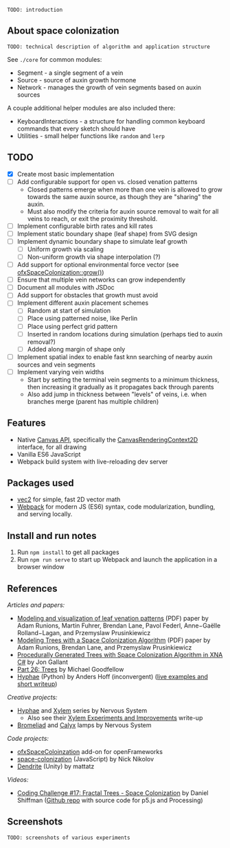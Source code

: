 ```
TODO: introduction
```

## About space colonization

```
TODO: technical description of algorithm and application structure
```

See `./core` for common modules:
* Segment - a single segment of a vein
* Source - source of auxin growth hormone
* Network - manages the growth of vein segments based on auxin sources

A couple additional helper modules are also included there:
* KeyboardInteractions - a structure for handling common keyboard commands that every sketch should have
* Utilities - small helper functions like `random` and `lerp`

## TODO
- [X] Create most basic implementation
- [ ] Add configurable support for open vs. closed venation patterns
  * Closed patterns emerge when more than one vein is allowed to grow towards the same auxin source, as though they are "sharing" the auxin.
  * Must also modify the criteria for auxin source removal to wait for all veins to reach, or exit the proximity threshold.
- [ ] Implement configurable birth rates and kill rates
- [ ] Implement static boundary shape (leaf shape) from SVG design
- [ ] Implement dynamic boundary shape to simulate leaf growth
  - [ ] Uniform growth via scaling
  - [ ] Non-uniform growth via shape interpolation (?)
- [ ] Add support for optional environmental force vector (see [ofxSpaceColonization::grow()](https://github.com/edap/ofxSpaceColonization/blob/master/src/ofxSpaceColonization.cpp#L97-L101))
- [ ] Ensure that multiple vein networks can grow independently
- [ ] Document all modules with JSDoc
- [ ] Add support for obstacles that growth must avoid
- [ ] Implement different auxin placement schemes
  - [ ] Random at start of simulation
  - [ ] Place using patterned noise, like Perlin
  - [ ] Place using perfect grid pattern
  - [ ] Inserted in random locations during simulation (perhaps tied to auxin removal?)
  - [ ] Added along margin of shape only
- [ ] Implement spatial index to enable fast knn searching of nearby auxin sources and vein segments
- [ ] Implement varying vein widths
  * Start by setting the terminal vein segments to a minimum thickness, then increasing it gradually as it propagates back through parents
  * Also add jump in thickness between "levels" of veins, i.e. when branches merge (parent has multiple children)
                                                                                                                                       
## Features
* Native [Canvas API](https://developer.mozilla.org/en-US/docs/Web/API/Canvas_API), specifically the [CanvasRenderingContext2D](https://developer.mozilla.org/en-US/docs/Web/API/CanvasRenderingContext2D) interface, for all drawing
* Vanilla ES6 JavaScript
* Webpack build system with live-reloading dev server

## Packages used
* [vec2](https://www.npmjs.com/package/vec2) for simple, fast 2D vector math
* [Webpack](https://webpack.js.org/) for modern JS (ES6) syntax, code modularization, bundling, and serving locally.

## Install and run notes
1. Run `npm install` to get all packages
2. Run `npm run serve` to start up Webpack and launch the application in a browser window

## References
_Articles and papers:_
* [Modeling and visualization of leaf venation patterns](http://algorithmicbotany.org/papers/venation.sig2005.pdf) (PDF) paper by Adam Runions, Martin Fuhrer, Brendan Lane, Pavol Federl, Anne−Gaëlle Rolland−Lagan, and Przemyslaw Prusinkiewicz
* [Modeling Trees with a Space Colonization Algorithm](http://algorithmicbotany.org/papers/colonization.egwnp2007.large.pdf) (PDF) paper by Adam Runions, Brendan Lane, and Przemyslaw Prusinkiewicz
* [Procedurally Generated Trees with Space Colonization Algorithm in XNA C#](http://www.jgallant.com/procedurally-generating-trees-with-space-colonization-algorithm-in-xna/) by Jon Gallant
* [Part 26: Trees](http://www.sea-of-memes.com/LetsCode26/LetsCode26.html) by Michael Goodfellow
* [Hyphae](https://github.com/inconvergent/hyphae) (Python) by Anders Hoff (inconvergent) ([live examples and short writeup](https://inconvergent.net/generative/hyphae/))

_Creative projects:_
* [Hyphae](https://n-e-r-v-o-u-s.com/shop/line.php?code=8) and [Xylem](https://n-e-r-v-o-u-s.com/shop/line.php?code=6) series by Nervous System
  * Also see their [Xylem Experiments and Improvements](https://n-e-r-v-o-u-s.com/blog/?p=1218) write-up
* [Bromeliad](https://n-e-r-v-o-u-s.com/shop/product.php?code=286) and [Calyx](https://n-e-r-v-o-u-s.com/shop/product.php?code=285&search=download) lamps by Nervous System

_Code projects:_
* [ofxSpaceColoinzation](https://github.com/edap/ofxSpaceColonization) add-on for openFrameworks
* [space-colonization](https://github.com/nicknikolov/space-colonization) (JavaScript) by Nick Nikolov
* [Dendrite](https://github.com/mattatz/Dendrite) (Unity) by mattatz

_Videos:_
* [Coding Challenge #17: Fractal Trees - Space Colonization](https://www.youtube.com/watch?v=kKT0v3qhIQY) by Daniel Shiffman ([Github repo](https://github.com/CodingTrain/website/tree/master/CodingChallenges/CC_017_SpaceColonizer) with source code for p5.js and Processing)

## Screenshots

```
TODO: screenshots of various experiments
```